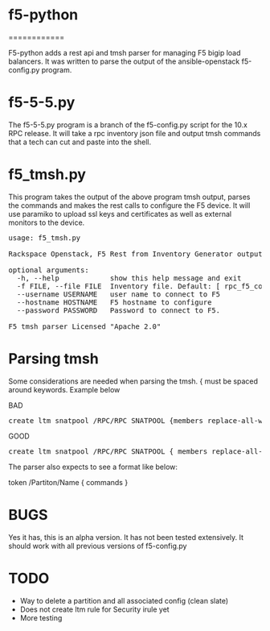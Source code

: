 # f5-python
============

F5-python adds a rest api and tmsh parser for managing F5 bigip load balancers. It was written
to parse the output of the ansible-openstack f5-config.py program.

f5-5-5.py
=========
The f5-5-5.py program is a branch of the f5-config.py script for the 10.x RPC release. It will take
a rpc inventory json file and output tmsh commands that a tech can cut and paste into the shell.


f5_tmsh.py
==========
This program takes the output of the above program tmsh output, parses the commands and makes the rest calls
to configure the F5 device. It will use paramiko to upload ssl keys and certificates as well as external monitors
to the device.

<pre>
usage: f5_tmsh.py

Rackspace Openstack, F5 Rest from Inventory Generator output

optional arguments:
  -h, --help            show this help message and exit
  -f FILE, --file FILE  Inventory file. Default: [ rpc_f5_config.sh ]
  --username USERNAME   user name to connect to F5
  --hostname HOSTNAME   F5 hostname to configure
  --password PASSWORD   Password to connect to F5.

F5 tmsh parser Licensed "Apache 2.0"
</pre>

Parsing tmsh
=============

Some considerations are needed when parsing the tmsh. { must be spaced around keywords.
Example below


BAD
<pre>
create ltm snatpool /RPC/RPC_SNATPOOL {members replace-all-with {172.29.236.15}}
</pre>

GOOD
<pre>
create ltm snatpool /RPC/RPC_SNATPOOL { members replace-all-with { 172.29.236.15 } }
</pre>

The parser also expects to see a format like below:

token /Partiton/Name { commands }

BUGS
====

Yes it has, this is an alpha version. It has not been tested extensively. It should work with all previous versions
of f5-config.py


TODO
====

* Way to delete a partition and all associated config (clean slate)
* Does not create ltm rule for Security irule yet
* More testing
